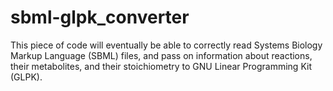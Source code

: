 # sbml-glpk_converter

This piece of code will eventually be able to correctly read Systems Biology Markup Language (SBML) files, and pass on information about reactions, their metabolites, and their stoichiometry to GNU Linear Programming Kit (GLPK).
